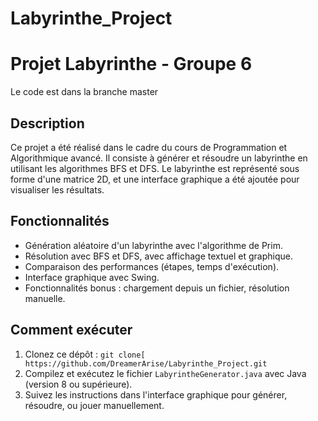 # Labyrinthe_Project
# Projet Labyrinthe - Groupe 6

Le code est dans la branche master

## Description
Ce projet a été réalisé dans le cadre du cours de Programmation et Algorithmique avancé. Il consiste à générer et résoudre un labyrinthe en utilisant les algorithmes BFS et DFS. Le labyrinthe est représenté sous forme d'une matrice 2D, et une interface graphique a été ajoutée pour visualiser les résultats.


## Fonctionnalités
- Génération aléatoire d'un labyrinthe avec l'algorithme de Prim.
- Résolution avec BFS et DFS, avec affichage textuel et graphique.
- Comparaison des performances (étapes, temps d'exécution).
- Interface graphique avec Swing.
- Fonctionnalités bonus : chargement depuis un fichier, résolution manuelle.

## Comment exécuter
1. Clonez ce dépôt : `git clone[ https://github.com/DreamerArise/Labyrinthe_Project.git`
2. Compilez et exécutez le fichier `LabyrintheGenerator.java` avec Java (version 8 ou supérieure).
3. Suivez les instructions dans l'interface graphique pour générer, résoudre, ou jouer manuellement.

   
